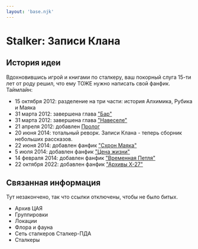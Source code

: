 ```yaml
---
layout: 'base.njk'
---
```


# Stalker: Записи Клана
## История идеи
Вдохновившись игрой и книгами по сталкеру, ваш покорный слуга 15-ти лет от роду решил, что ему ТОЖЕ нужно написать свой фанфик. 
Таймлайн:
- 15 октября 2012: разделение на три части: история Алхимика, Рубика и Маяка
- 31 марта 2012: завершена глава ["Бар"](glava1)
- 31 марта 2012: завершена глава ["Навеселе"](glava2)
- 21 апреля 2012: добавлен [Пролог](prolog)
- 20 июня 2014: тотальный реворк. Записи Клана - теперь сборник небольших рассказов.
- 22 июня 2014: добавлен фанфик ["Схрон Маяка"](fanfik1)
- 5 июля 2014: добавлен фанфик ["Цена жизни"](fanfik2)
- 14 февраля 2014: добавлен фанфик ["Временная Петля"](fanfik3)
- 22 октября 2022: добавлен фанфик ["Архивы X-27"](fanfik4)

## Связанная информация
Тут незакончено, так что ссылки отключены, чтобы не было битых.
- Архив ЦАЯ
- Группировки
- Локации
- Флора и фауна
- Сеть сталкеров Сталкер-ПДА
- Сталкеры

